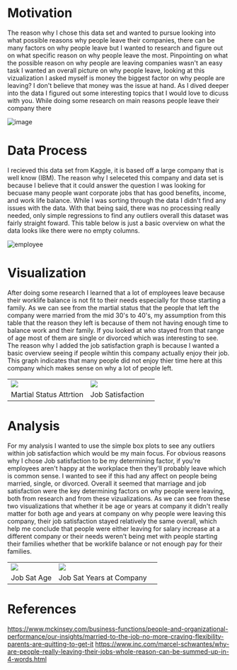# Motivation 

The reason why I chose this data set and wanted to pursue looking into what possible reasons why people leave their companies, there can be many factors on why people leave but I wanted to research and figure out on what specific reason on why people leave the most. Pinpointing on what the possible reason on why people are leaving companies wasn't an easy task I wanted an overall picture on why people leave, looking at this vizualization I asked myself is money the biggest factor on why people are leaving? I don't believe that money was the issue at hand. As I dived deeper into the data I figured out some interesting topics that I would love to dicuss with you. While doing some research on main reasons people leave their company there 

![image](https://user-images.githubusercontent.com/91572975/144942438-af5761d1-ccd8-4f1f-b9d2-43d92b4aab5a.png)

# Data Process

I recieved this data set from Kaggle, it is based off a large company that is well know (IBM). The reason why I seleceted this company and data set is because I believe that it could answer the question I was looking for becuase many people want corporate jobs that has good benefits, income, and work life balance. While I was sorting through the data I didn't find any issues with the data. With that being said, there was no processing really needed, only simple regressions to find any outliers overall this dataset was fairly straight foward. This table below is just a basic overview on what the data looks like there were no empty columns.

![employee](https://user-images.githubusercontent.com/91572975/144946153-af668516-2be8-439a-8001-becdda6e1030.png)

# Visualization

After doing some research I learned that a lot of employees leave because their worklife balance is not fit to their needs especially for those starting a family. As we can see from the martial status that the people that left the company were married from the mid 30's to 40's, my assumption from this table that the reason they left is because of them not having enough time to balance work and their family. If you looked at who stayed from that range of age most of them are single or divorced which was interesting to see. The reason why I added the job satisfaction graph is because I wanted a basic overview seeing if people wihtin this company actually enjoy their job. This graph indicates that many people did not enjoy thier time here at this company which makes sense on why a lot of people left. 

<table>
  <tr><td><img src = "https://user-images.githubusercontent.com/91572975/145291628-310b95a2-9dc5-4edd-8e0a-43015385cbd1.png"></td><td><img src = "https://user-images.githubusercontent.com/91572975/145291684-cb1c76ef-12cc-45ef-8f96-25e58a716e41.png"><td></tr>
  <tr><td>Martial Status Attrtion</td><td>Job Satisfaction</td></tr>
 </table>
 
 # Analysis 
 For my analysis I wanted to use the simple box plots to see any outliers within job satisfaction which would be my main focus. For obvious reasons why I chose Job satisfaction to be my determining factor, if you're employees aren't happy at the workplace then they'll probably leave which is common sense. I wanted to see if this had any affect on people being married, single, or divorced. Overall it seemed that marriage and job satisfaction were the key determining factors on why people were leaving, both from research and from these vizualizations. As we can see from these two visualizations that whether it be age or years at company it didn't really matter for both age and years at company on why people were leaving this company, their job satisfaction stayed relatively the same overall, which help me conclude that people were either leaving for salary increase at a different company or their needs weren't being met with people starting their families whether that be worklife balance or not enough pay for their families. 
 
 <table>
  <tr><td><img src = "https://user-images.githubusercontent.com/91572975/145303254-c2dcb5be-d4d6-4694-993a-b13afe90dc92.png"></td><td><img src = "https://user-images.githubusercontent.com/91572975/145303226-ece271ea-0ac5-4537-b463-1bef62b2ec9f.png"><td></tr>
  <tr><td>Job Sat Age</td><td>Job Sat Years at Company</td></tr>
 </table>

# References
https://www.mckinsey.com/business-functions/people-and-organizational-performance/our-insights/married-to-the-job-no-more-craving-flexibility-parents-are-quitting-to-get-it
https://www.inc.com/marcel-schwantes/why-are-people-really-leaving-their-jobs-whole-reason-can-be-summed-up-in-4-words.html





